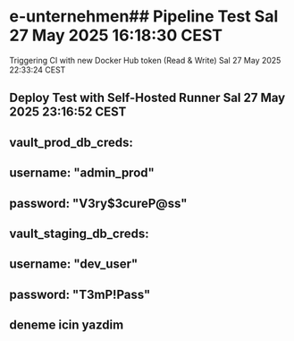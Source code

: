 # e-unternehmen## Pipeline Test Sal 27 May 2025 16:18:30 CEST
 
Triggering CI with new Docker Hub token (Read & Write) Sal 27 May 2025 22:33:24 CEST
## Deploy Test with Self-Hosted Runner Sal 27 May 2025 23:16:52 CEST
<!-- ## # secrets.yml - ANSIBLE VAULT ŞİFRELİ DOSYA ÖRNEĞİ
vault_grafana_password: "XyZ!123#qWeR"        # Grafana admin şifresi (en az 12 karakte olmalir)
vault_db_password: "P@ssw0rd$2025"            # Veritabanı şifresi
vault_api_key: "ak_9b8c7d6e5f4g3h2i1j0"       # Harici API anahtarı
vault_k8s_secret: "base64_encoded_data=="      # Kubernetes gizli verileri
vault_ssl_cert: |
  -----BEGIN CERTIFICATE-----
  MIIE... (şifreli sertifika verisi)
  -----END CERTIFICATE----- -->
## vault_prod_db_creds:
##  username: "admin_prod"
## password: "V3ry$3cureP@ss"
## vault_staging_db_creds:
## username: "dev_user"
##  password: "T3mP!Pass"
## deneme icin yazdim
